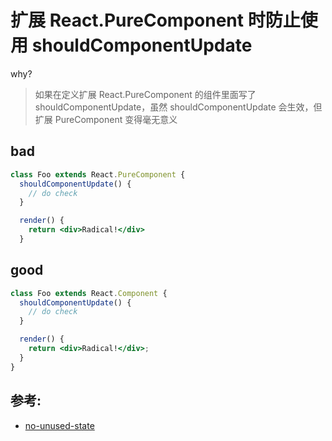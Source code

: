 # 扩展 React.PureComponent 时防止使用 shouldComponentUpdate

why?

> 如果在定义扩展 React.PureComponent 的组件里面写了 shouldComponentUpdate，虽然 shouldComponentUpdate 会生效，但扩展 PureComponent 变得毫无意义

## bad

```jsx
class Foo extends React.PureComponent {
  shouldComponentUpdate() {
    // do check
  }

  render() {
    return <div>Radical!</div>
  }
```

## good

```jsx
class Foo extends React.Component {
  shouldComponentUpdate() {
    // do check
  }

  render() {
    return <div>Radical!</div>;
  }
}
```

## 参考:

- [no-unused-state](https://github.com/jsx-eslint/eslint-plugin-react/blob/c42b624d0fb9ad647583a775ab9751091eec066f/docs/rules/no-unused-state)
